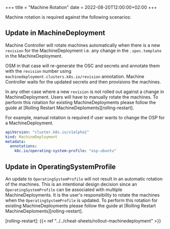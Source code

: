 +++
title = "Machine Rotation"
date = 2022-08-20T12:00:00+02:00
+++

Machine rotation is required against the following scenarios:

## Update in MachineDeployment

Machine Controller will rotate machines automatically when there is a new `revision` for the MachineDeployment i.e. any change in the `.spec.template` in the MachineDeployment.

OSM in that case will re-generate the OSC and secrets and annotate them with the `revision` number using `machinedeployment.clusters.k8s.io/revision` annotation. Machine Controller waits for the updated secrets and then provisions the machines.

In any other case where a new `revision` is not rolled out against a change in MachineDeployment. Users will have to manually rotate the machines. To perform this rotation for existing MachineDeployments please follow the guide at [Rolling Restart MachineDeploments][rolling-restart].

For example, manual rotation is required if user wants to change the OSP for a MachineDeployment.

```yaml
apiVersion: "cluster.k8s.io/v1alpha1"
kind: MachineDeployment
metadata:
  annotations:
    k8c.io/operating-system-profile: "osp-ubuntu"
```

## Update in OperatingSystemProfile

An update to `OperatingSystemProfile` will not result in an automatic rotation of the machines. This is an intentional design decision since an `OperatingSystemProfile` can be associated with multiple MachineDeployments. It is the user's responsibility to rotate the machines when the `OperatingSystemProfile` is updated. To perform this rotation for existing MachineDeployments please follow the guide at [Rolling Restart MachineDeploments][rolling-restart].

[rolling-restart]: {{< ref "../../cheat-sheets/rollout-machinedeployment" >}}

